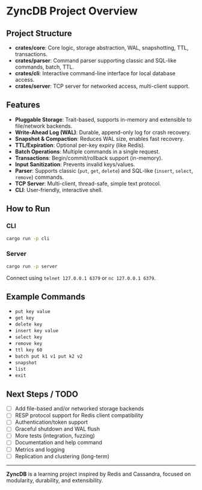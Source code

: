 # ZyncDB Project Overview

## Project Structure

- **crates/core**: Core logic, storage abstraction, WAL, snapshotting, TTL, transactions.
- **crates/parser**: Command parser supporting classic and SQL-like commands, batch, TTL.
- **crates/cli**: Interactive command-line interface for local database access.
- **crates/server**: TCP server for networked access, multi-client support.

## Features

- **Pluggable Storage**: Trait-based, supports in-memory and extensible to file/network backends.
- **Write-Ahead Log (WAL)**: Durable, append-only log for crash recovery.
- **Snapshot & Compaction**: Reduces WAL size, enables fast recovery.
- **TTL/Expiration**: Optional per-key expiry (like Redis).
- **Batch Operations**: Multiple commands in a single request.
- **Transactions**: Begin/commit/rollback support (in-memory).
- **Input Sanitization**: Prevents invalid keys/values.
- **Parser**: Supports classic (`put`, `get`, `delete`) and SQL-like (`insert`, `select`, `remove`) commands.
- **TCP Server**: Multi-client, thread-safe, simple text protocol.
- **CLI**: User-friendly, interactive shell.

## How to Run

### CLI
```sh
cargo run -p cli
```

### Server
```sh
cargo run -p server
```
Connect using `telnet 127.0.0.1 6379` or `nc 127.0.0.1 6379`.

## Example Commands

- `put key value`
- `get key`
- `delete key`
- `insert key value`
- `select key`
- `remove key`
- `ttl key 60`
- `batch put k1 v1 put k2 v2`
- `snapshot`
- `list`
- `exit`

## Next Steps / TODO

- [ ] Add file-based and/or networked storage backends
- [ ] RESP protocol support for Redis client compatibility
- [ ] Authentication/token support
- [ ] Graceful shutdown and WAL flush
- [ ] More tests (integration, fuzzing)
- [ ] Documentation and help command
- [ ] Metrics and logging
- [ ] Replication and clustering (long-term)

---

**ZyncDB** is a learning project inspired by Redis and Cassandra, focused on modularity, durability, and extensibility.